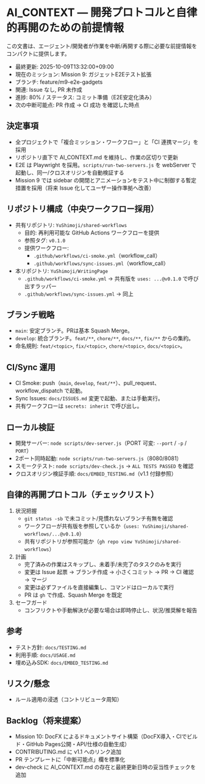 # AI_CONTEXT — 開発プロトコルと自律的再開のための前提情報

この文書は、エージェント/開発者が作業を中断/再開する際に必要な前提情報をコンパクトに提供します。

- 最終更新: 2025-10-09T13:32:00+09:00
- 現在のミッション: Mission 9: ガジェットE2Eテスト拡張
- ブランチ: feature/m9-e2e-gadgets
- 関連: Issue なし, PR 未作成
- 進捗: 80% / ステータス: コミット準備（E2E安定化済み）
- 次の中断可能点: PR 作成 → CI 成功 を確認した時点

## 決定事項

- 全プロジェクトで「複合ミッション・ワークフロー」と「CI 連携マージ」を採用
- リポジトリ直下で AI_CONTEXT.md を維持し、作業の区切りで更新
- E2E は Playwright を採用。`scripts/run-two-servers.js` を webServer で起動し、同一/クロスオリジンを自動検証する
- Mission 9 では sidebar の開閉とアニメーションをテスト中に制御する暫定措置を採用（将来 Issue 化してユーザー操作準拠へ改善）

## リポジトリ構成（中央ワークフロー採用）
- 共有リポジトリ: `YuShimoji/shared-workflows`
  - 目的: 再利用可能な GitHub Actions ワークフローを提供
  - 参照タグ: `v0.1.0`
  - 提供ワークフロー:
    - `.github/workflows/ci-smoke.yml`（workflow_call）
    - `.github/workflows/sync-issues.yml`（workflow_call）
- 本リポジトリ: `YuShimoji/WritingPage`
  - `.github/workflows/ci-smoke.yml` → 共有版を `uses: ...@v0.1.0` で呼び出すラッパー
  - `.github/workflows/sync-issues.yml` → 同上

## ブランチ戦略
- `main`: 安定ブランチ。PRは基本 Squash Merge。
- `develop`: 統合ブランチ。`feat/**`, `chore/**`, `docs/**`, `fix/**` からの集約。
- 命名規則: `feat/<topic>`, `fix/<topic>`, `chore/<topic>`, `docs/<topic>`。

## CI/Sync 運用
- CI Smoke: push（`main`, `develop`, `feat/**`）、pull_request、workflow_dispatch で起動。
- Sync Issues: `docs/ISSUES.md` 変更で起動、または手動実行。
- 共有ワークフローは `secrets: inherit` で呼び出し。

## ローカル検証
- 開発サーバー: `node scripts/dev-server.js`（PORT 可変: `--port` / `-p` / `PORT`）
- 2ポート同時起動: `node scripts/run-two-servers.js`（8080/8081）
- スモークテスト: `node scripts/dev-check.js` → `ALL TESTS PASSED` を確認
- クロスオリジン検証手順: `docs/EMBED_TESTING.md`（v1.1 付録参照）

## 自律的再開プロトコル（チェックリスト）
1) 状況把握
   - `git status -sb` で未コミット/見慣れないブランチ有無を確認
   - ワークフローが共有版を参照しているか（`uses: YuShimoji/shared-workflows/...@v0.1.0`）
   - 共有リポジトリが参照可能か（`gh repo view YuShimoji/shared-workflows`）
2) 計画
   - 完了済みの作業はスキップし、未着手/未完了のタスクのみを実行
   - 変更は Issue 起票 → ブランチ作成 → 小さくコミット → PR → CI 確認 → マージ
   - 変更は必ずファイルを直接編集し、コマンドはローカルで実行
   - PR は `gh` で作成、Squash Merge を既定
4) セーフガード
   - コンフリクトや手動解決が必要な場合は即時停止し、状況/推奨解を報告

## 参考
  - テスト方針: `docs/TESTING.md`
  - 利用手順: `docs/USAGE.md`
  - 埋め込みSDK: `docs/EMBED_TESTING.md`

## リスク/懸念
- ルール適用の浸透（コントリビュータ周知）

## Backlog（将来提案）

- Mission 10: DocFX によるドキュメントサイト構築（DocFX導入・CIでビルド・GitHub Pages公開・API/仕様の自動生成）
- CONTRIBUTING.md に v1.1 へのリンク追加
- PR テンプレートに「中断可能点」欄を標準化
- dev-check に AI_CONTEXT.md の存在と最終更新日時の妥当性チェックを追加
